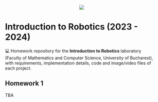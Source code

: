 <p align="center">
  <img src="https://media0.giphy.com/media/tT2FEbKu63KxdFubmY/giphy.gif" />
</p>

# Introduction to Robotics (2023 - 2024)

:computer: Homework repository for the **Introduction to Robotics** laboratory (Faculty of Mathematics and Computer Science, University of Bucharest), with requirements, implementation details, code and image/video files of each project.



## Homework 1
TBA
